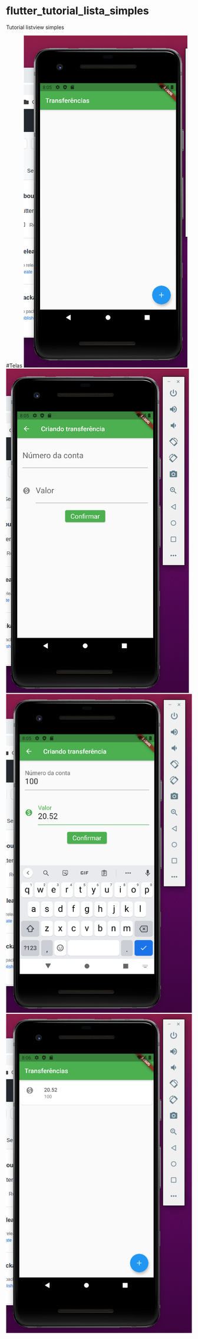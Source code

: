 # flutter_tutorial_lista_simples
Tutorial listview simples

#Telas
![Screenshot](img01.png)
![Screenshot](img02.png)
![Screenshot](img03.png)
![Screenshot](img04.png)
